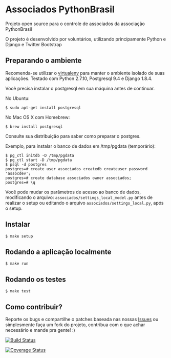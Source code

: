 Associados PythonBrasil
=======================

Projeto open source para o controle de associados da associação PythonBrasil

O projeto é desenvolvido por voluntários, utilizando principamente Python e Django e Twitter Bootstrap

Preparando o ambiente
---------------------

Recomenda-se utilizar o [virtualenv](http://docs.python-guide.org/en/latest/dev/virtualenvs/) para manter o ambiente isolado de suas aplicações. Testado com Python 2.7.10, Postgresql 9.4 e Django 1.8.4.


Você precisa instalar o postgresql em sua máquina antes de continuar.

No Ubuntu:

    $ sudo apt-get install postgresql

No Mac OS X com Homebrew:

    $ brew install postgresql

Consulte sua distribuição para saber como preparar o postgres.

Exemplo, para instalar o banco de dados em /tmp/pgdata (temporário):

    $ pg_ctl initdb -D /tmp/pgdata
    $ pg_ctl start -D /tmp/pgdata
    $ psql -d postgres
    postgres=# create user associados createdb createuser password 'assocdev';
    postgres=# create database associados owner associados;
    postgres=# \q

Você pode mudar os parâmetros de acesso ao banco de dados, modificando o arquivo:
`associados/settings_local_model.py` antes de realizar o setup ou editando o arquivo
`associados/settings_local.py`, após o setup.

Instalar
--------

    $ make setup


Rodando a aplicação localmente
------------------------------

    $ make run


Rodando os testes
-----------------

    $ make test


Como contribuir?
----------------

Reporte os bugs e compartilhe o patches baseada nas nossas [Issues](https://github.com/pythonbrasil/associados/issues>) ou simplesmente faça um fork do projeto, contribua com o que achar necessário e mande pra gente! :)



[![Build Status](https://secure.travis-ci.org/pythonbrasil/associados.png?branch=master)](http://travis-ci.org/pythonbrasil/associados)

[![Coverage Status](https://coveralls.io/repos/pythonbrasil/associados/badge.png)](https://coveralls.io/r/pythonbrasil/associados)
